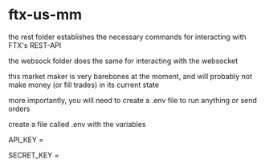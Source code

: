 # ftx-us-mm
the rest folder establishes the necessary commands for interacting with FTX's REST-API

the websock folder does the same for interacting with the websocket


this market maker is very barebones at the moment, and will probably not make money (or fill trades) in its current state

more importantly, you will need to create a .env file to run anything or send orders

create a file called .env with the variables

API_KEY = <your api key here>

SECRET_KEY = <your secret key here>

